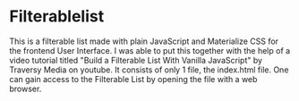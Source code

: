 # Filterablelist

This is a filterable list made with plain JavaScript and Materialize CSS for the frontend User Interface. I was able to put this together with the help of a video tutorial titled "Build a Filterable List With Vanilla JavaScript" by Traversy Media on youtube.
It consists of only 1 file, the index.html file. One can gain access to the Filterable List by opening the file with a web browser.


